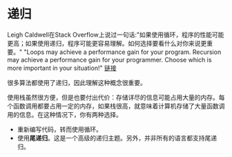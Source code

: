 # 递归

Leigh Caldwell在Stack Overflow上说过一句话:"如果使用循环，程序的性能可能更高；如果使用递归，程序可能更容易理解。如何选择要看什么对你来说更重要。"
"Loops may achieve a performance gain for your program. Recursion may achieve a performance gain for your programmer. Choose which is more important in your situation!"
[链接](http://stackoverflow.com/a/72694/139117)

很多算法都使用了递归，因此理解这种概念很重要。

使用栈虽然很方便，但是也要付出代价：存储详尽的信息可能占用大量的内存。每个函数调用都要占用一定的内存，如果栈很高，就意味着计算机存储了大量函数调用的信息。在这种情况下，你有两种选择。
+ 重新编写代码，转而使用循环。
+ 使用**尾递归**。这是一个高级的递归主题。另外，并非所有的语言都支持尾递归。